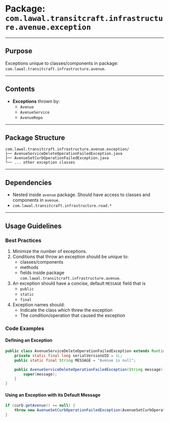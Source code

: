 
# Package: `com.lawal.transitcraft.infrastructure.avenue.exception`

---
## Purpose
Exceptions unique to classes/components in package: `com.lawal.transitcraft.infrastructure.avenue`.

---
## Contents
- **Exceptions** thrown by:
    - `Avenue`
    - `AvenueService`
    - `AvenueRepo`

---
## Package Structure
```
com.lawal.transitcraft.infrastructure.avenue.exception/
├── AvenueServiceDeleteOperationFailedException.java
├── AvenueSetCurbOperationFailedException.java
└── ... other exception classes
```

---
## Dependencies
- Nested inside `avenue` package. Should have access to classes and components in `avenue`.
- `com.lawal.transitcraft.infrastructure.road.*`

---
## Usage Guidelines

### Best Practices
1. Minimize the number of exceptions.
2. Conditions that throw an exception should be unique to:
    - classes/components
    - methods
    - fields
      inside package `com.lawal.transitcraft.infrastructure.avenue`.
3. An exception should have a concise, default `MESSAGE` field that is
    - `public`
    - `static`
    - `final`
4. Exception names should:
    - Indicate the class which threw the exception
    - The condition/operation that caused the exception

### Code Examples
#### Defining an Exception
```java
public class AvenueServiceDeleteOperationFailedException extends RuntimeException {
    private static final long serialVersionUID = 1L;
    public static final String MESSAGE = "Avenue is null";

    public AvenueServiceDeleteOperationFailedException(String message) {
        super(message);
    }
}
```

#### Using an Exception with its Default Message
```java
if (curb.getAvenue() == null) {
    throw new AvenueSetCurbOperationFailedException(AvenueSetCurbOperationFailedException.MESSAGE);
}
```